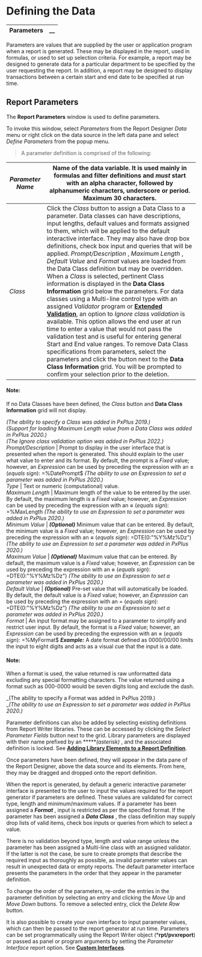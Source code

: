 # Defining the Data   
  
**Parameters** |  **__**  
---|---  
  
Parameters are values that are supplied by the user or application program when a report is generated. These may be displayed in the report, used in formulas, or used to set up selection criteria. For example, a report may be designed to generate data for a particular department to be specified by the user requesting the report. In addition, a report may be designed to display transactions between a certain start and end date to be specified at run time.

## Report Parameters

The **Report Parameters** window is used to define parameters.

To invoke this window, select _Parameters_ from the Report Designer _Data_ menu or right click on the data source in the left data pane and select _Define Parameters_ from the popup menu.

> A parameter definition is comprised of the following:

_Parameter Name_ |  Name of the data variable. It is used mainly in formulas and filter definitions and **_must_** start with an alpha character, followed by alphanumeric characters, underscore or period. Maximum 30 characters.  
---|---  
_Class_ |  Click the _Class_ button to assign a Data Class to a parameter. Data classes can have descriptions, input lengths, default values and formats assigned to them, which will be applied to the default interactive interface. They may also have drop box definitions, check box input and queries that will be applied. _Prompt/Description_ , _Maximum Length_ , _Default Value_ and _Format_ values are loaded from the Data Class definition but may be overridden. When a _Class_ is selected, pertinent Class information is displayed in the **Data Class Information** grid below the parameters. For data classes using a Multi-line control type with an assigned _Validator_ program or **[Extended Validation](../../../Data%20Dictionary/Data%20Classes/Extended%20Validation.md)**, an option to _Ignore class validation_ is available. This option allows the end user at run time to enter a value that would not pass the validation test and is useful for entering general Start and End value ranges. To remove Data Class specifications from parameters, select the parameters and click the button next to the **Data Class Information** grid. You will be prompted to confirm your selection prior to the deletion.

#### **Note:**  
If no Data Classes have been defined, the _Class_ button and **Data Class Information** grid will not display.

_(The ability to specify a Class was added in PxPlus 2019.)  
(Support for loading Maximum Length value from a Data Class was added in PxPlus 2020.)  
(The Ignore class validation option was added in PxPlus 2022.)_  
_Prompt/Description_ |  Prompt to display in the user interface that is presented when the report is generated. This should explain to the user what value to enter and its format. By default, the prompt is a _Fixed_ value; however, an _Expression_ can be used by preceding the expression with an **=** (_equals sign_): =%DatePrompt$ _(The ability to use an Expression to set a parameter was added in PxPlus 2020.)_  
_Type_ |  Text or numeric (computational) value.  
_Maximum Length_ |  Maximum length of the value to be entered by the user. By default, the maximum length is a _Fixed_ value; however, an _Expression_ can be used by preceding the expression with an **=** (_equals sign_): =%MaxLength _(The ability to use an Expression to set a parameter was added in PxPlus 2020.)_  
_Minimum Value_ |  **_(Optional)_** Minimum value that can be entered. By default, the minimum value is a _Fixed_ value; however, an _Expression_ can be used by preceding the expression with an **=** (_equals sign_): =DTE(0:"%Y%Mz%Dz") _(The ability to use an Expression to set a parameter was added in PxPlus 2020.)_  
_Maximum Value_ |  **_(Optional)_** Maximum value that can be entered. By default, the maximum value is a _Fixed_ value; however, an _Expression_ can be used by preceding the expression with an **=** (_equals sign_): =DTE(0:"%Y%Mz%Dz") _(The ability to use an Expression to set a parameter was added in PxPlus 2020.)_  
_Default Value_ |  **_(Optional)_** Pre-set value that will automatically be loaded. By default, the default value is a _Fixed_ value; however, an _Expression_ can be used by preceding the expression with an = (_equals sign_): =DTE(0:"%Y%Mz%Dz") _(The ability to use an Expression to set a parameter was added in PxPlus 2020.)_  
_Format_ |  An input format may be assigned to a parameter to simplify and restrict user input. By default, the format is a _Fixed_ value; however, an _Expression_ can be used by preceding the expression with an **=** (_equals sign_): =%MyFormat$ **_Example:_** A date format defined as 0000/00/00 limits the input to eight digits and acts as a visual cue that the input is a date.

#### **Note:**  
When a format is used, the value returned is raw unformatted data excluding any special formatting characters. The value returned using a format such as 000-0000 would be seven digits long and exclude the dash.

_(The ability to specify a Format was added in PxPlus 2019.)  
__(The ability to use an Expression to set a parameter was added in PxPlus 2020.)_  
  
Parameter definitions can also be added by selecting existing definitions from Report Writer libraries. These can be accessed by clicking the _Select Parameter Fields_ button next to the grid. Library parameters are displayed with their name prefixed by an *****_(asterisk)_ , and the associated definition is locked. See **[Adding Library Elements to a Report Definition](../../Report%20Writer%20Libraries/Introduction.htm#addlibraryelements)**.

Once parameters have been defined, they will appear in the data pane of the Report Designer, above the data source and its elements. From here, they may be dragged and dropped onto the report definition.

When the report is generated, by default a generic interactive parameter interface is presented to the user to input the values required for the report generator if parameters are defined. These values are validated for correct type, length and minimum/maximum values. If a parameter has been assigned a **_Format_** , input is restricted as per the specified format. If the parameter has been assigned a **_Data Class_** , the class definition may supply drop lists of valid items, check box inputs or queries from which to select a value.

There is no validation beyond type, length and value range unless the parameter has been assigned a Multi-line class with an assigned validator. If the latter is not the case, be sure to create prompts that describe the required input as thoroughly as possible, as invalid parameter values can result in unexpected data or empty reports. The default parameter interface presents the parameters in the order that they appear in the parameter definition.

To change the order of the parameters, re-order the entries in the parameter definition by selecting an entry and clicking the _Move Up_ and _Move Down_ buttons. To remove a selected entry, click the _Delete Row_ button.

It is also possible to create your own interface to input parameter values, which can then be passed to the report generator at run time. Parameters can be set programmatically using the Report Writer object (***rpt/pvxreport**) or passed as panel or program arguments by setting the _Parameter Interface_ report option. See **[Custom Interfaces](../Report%20Options/Overview.htm#custom)**.
